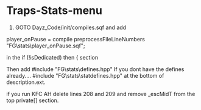 # Traps-Stats-menu

1. GOTO Dayz_Code/init/compiles.sqf and add

player_onPause = compile preprocessFileLineNumbers "FG\stats\player_onPause.sqf";

in the if (!isDedicated) then { section

Then add 
#include "FG\stats\defines.hpp" If you dont have the defines already....
#include "FG\stats\statdefines.hpp" at the bottom of description.ext.

if you run KFC AH delete lines 208 and 209 and remove _escMidT from the top private[] section.


